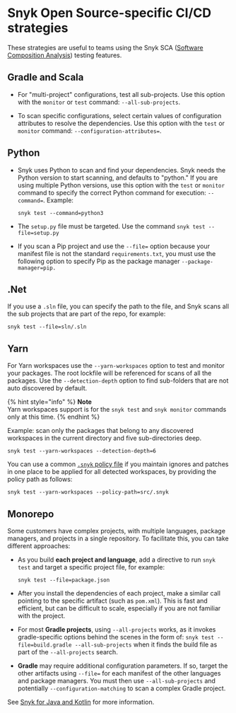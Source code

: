 # Snyk Open Source-specific CI/CD strategies

These strategies are useful to teams using the Snyk SCA ([Software Composition Analysis](https://snyk.io/blog/what-is-software-composition-analysis-sca-and-does-my-company-need-it/)) testing features.

## Gradle and Scala

* For "multi-project" configurations, test all sub-projects. Use this option with the `monitor` or `test` command: `--all-sub-projects`.



* To scan specific configurations, select certain values of configuration attributes to resolve the dependencies. Use this option with the `test` or `monitor` command: `--configuration-attributes=`.

## Python

*   Snyk uses Python to scan and find your dependencies. Snyk needs the Python version to start scanning, and defaults to "python." If you are using multiple Python versions, use this option with the `test` or `monitor` command to specify the correct Python command for execution: `--command=`. Example:

    ```
    snyk test --command=python3
    ```
* The `setup.py` file must be targeted. Use the command `snyk test --file=setup.py`
* If you scan a Pip project and use the `--file=` option because your manifest file is not the standard `requirements.txt`, you must use the following option to specify Pip as the package manager `--package-manager=pip.`

## .Net

If you use a `.sln` file, you can specify the path to the file, and Snyk scans all the sub projects that are part of the repo, for example:

```
snyk test --file=sln/.sln
```

## Yarn

For Yarn workspaces use the `--yarn-workspaces` option to test and monitor your packages. The root lockfile will be referenced for scans of all the packages. Use the `--detection-depth` option to find sub-folders that are not auto discovered by default.

{% hint style="info" %}
**Note**\
Yarn workspaces support is for the `snyk test` and `snyk monitor` commands only at this time.
{% endhint %}

Example: scan only the packages that belong to any discovered workspaces in the current directory and five sub-directories deep.

```
snyk test --yarn-workspaces --detection-depth=6
```

You can use a common [`.snyk` policy file](../../../snyk-cli/test-for-vulnerabilities/the-.snyk-file.md) if you maintain ignores and patches in one place to be applied for all detected workspaces, by providing the policy path as follows:

```
snyk test --yarn-workspaces --policy-path=src/.snyk
```

## Monorepo

Some customers have complex projects, with multiple languages, package managers, and projects in a single repository. To facilitate this, you can take different approaches:

*   As you build **each project and language**, add a directive to run `snyk test` and target a specific project file, for example:

    ```
    snyk test --file=package.json
    ```
* After you install the dependencies of each project, make a similar call pointing to the specific artifact (such as `pom.xml`). This is fast and efficient, but can be difficult to scale, especially if you are not familiar with the project.
* For most **Gradle projects**, using `--all-projects` works, as it invokes gradle-specific options behind the scenes in the form of: `snyk test --file=build.gradle --all-sub-projects` when it finds the build file as part of the `--all-projects` search.
* **Gradle** may require additional configuration parameters. If so, target the other artifacts using `--file=` for each manifest of the other languages and package managers. You must then use `--all-sub-projects` and potentially `--configuration-matching` to scan a complex Gradle project.

See [Snyk for Java and Kotlin](../../../products/snyk-open-source/language-and-package-manager-support/snyk-for-java-gradle-maven.md) for more information.

##
